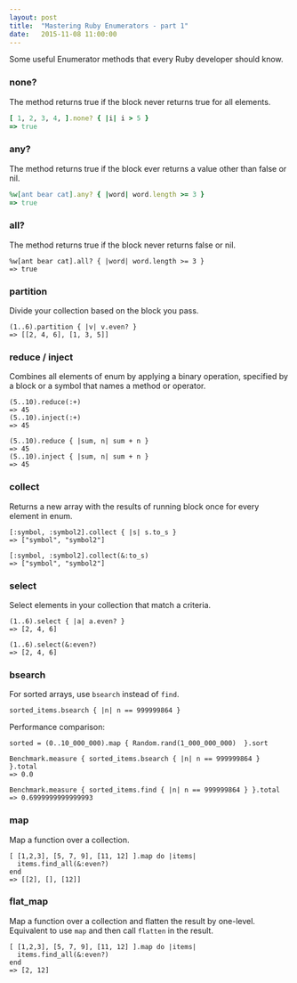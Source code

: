 ```yaml
---
layout: post
title:  "Mastering Ruby Enumerators - part 1"
date:   2015-11-08 11:00:00
---
```


Some useful Enumerator methods that every Ruby developer should know.

### none?

The method returns true if the block never returns true for all elements.

```ruby
[ 1, 2, 3, 4, ].none? { |i| i > 5 }
=> true
```

### any?

The method returns true if the block ever returns a value other than false or nil.

```ruby
%w[ant bear cat].any? { |word| word.length >= 3 }
=> true
```

### all?
The method returns true if the block never returns false or nil.

```
%w[ant bear cat].all? { |word| word.length >= 3 }
=> true
```

### partition

Divide your collection based on the block you pass.

```
(1..6).partition { |v| v.even? }
=> [[2, 4, 6], [1, 3, 5]]
```

### reduce / inject
Combines all elements of enum by applying a binary operation, specified by a block or a symbol that names a method or operator.
```
(5..10).reduce(:+)
=> 45
(5..10).inject(:+)
=> 45
```
```
(5..10).reduce { |sum, n| sum + n }
=> 45
(5..10).inject { |sum, n| sum + n }
=> 45
```

### collect

Returns a new array with the results of running block once for every element in enum.

```
[:symbol, :symbol2].collect { |s| s.to_s }
=> ["symbol", "symbol2"]
```
```
[:symbol, :symbol2].collect(&:to_s)
=> ["symbol", "symbol2"]
```

### select

Select elements in your collection that match a criteria.
```
(1..6).select { |a| a.even? }
=> [2, 4, 6]
```
```
(1..6).select(&:even?)
=> [2, 4, 6]
```
### bsearch

For sorted arrays, use `bsearch` instead of `find`.

```
sorted_items.bsearch { |n| n == 999999864 }
```

Performance comparison:

```
sorted = (0..10_000_000).map { Random.rand(1_000_000_000)  }.sort

Benchmark.measure { sorted_items.bsearch { |n| n == 999999864 } }.total
=> 0.0

Benchmark.measure { sorted_items.find { |n| n == 999999864 } }.total
=> 0.6999999999999993
```


### map
Map a function over a collection.
```
[ [1,2,3], [5, 7, 9], [11, 12] ].map do |items|
  items.find_all(&:even?)
end
=> [[2], [], [12]]
```


### flat_map
Map a function over a collection and flatten the result by one-level.
Equivalent to use `map` and then call `flatten` in the result.

```
[ [1,2,3], [5, 7, 9], [11, 12] ].map do |items|
  items.find_all(&:even?)
end
=> [2, 12]
```


